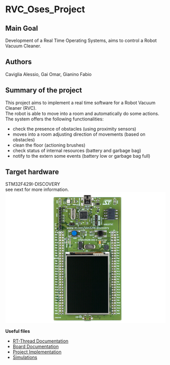 # RVC_Oses_Project

## Main Goal
Development of a Real Time Operating Systems, aims to control a Robot Vacuum Cleaner.  

## Authors 
Caviglia Alessio, Gai Omar, Gianino Fabio

## Summary of the project
This project aims to implement a real time software for a Robot Vacuum Cleaner (RVC). <br>
The robot is able to move into a room and automatically do some actions. <br>
The system offers the following functionalities: <br>
  - check the presence of obstacles (using proximity sensors)
  - moves into a room adjusting direction of movements (based on obstacles)
  - clean the floor (actioning brushes)
  - check status of internal resources (battery and garbage bag) 
  - notify to the extern some events (battery low or garbage bag full) 

## Target hardware
STM32F429I-DISCOVERY <br>
see next for more information. <br>
![STM32F4](doc/figures/board_image.PNG)

**Useful files**

- [RT-Thread Documentation](doc/README.md)
- [Board Documentation](RVC_Oses/README.md)
- [Project Implementation](RVC_Oses/implementation.md)
- [Simulations](benchmark_def_simulations/README.md)
